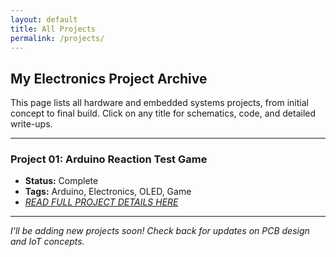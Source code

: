 ```yaml
---
layout: default
title: All Projects
permalink: /projects/
---
```


<h2> My Electronics Project Archive </h2>

This page lists all hardware and embedded systems projects, from initial concept to final build. Click on any title for schematics, code, and detailed write-ups.

---

### Project 01: Arduino Reaction Test Game
* **Status:** Complete 
* **Tags:** Arduino, Electronics, OLED, Game
* *[READ FULL PROJECT DETAILS HERE](https://devdrshn.github.io/projects/reaction-game-v1/)*

---

*I'll be adding new projects soon! Check back for updates on PCB design and IoT concepts.*

